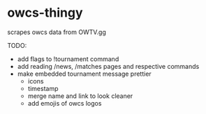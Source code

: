 # owcs-thingy
scrapes owcs data from OWTV.gg

TODO:

- add flags to !tournament command
- add reading /news, /matches pages and respective commands
- make embedded tournament message prettier
    - icons
    - timestamp
    - merge name and link to look cleaner
    - add emojis of owcs logos